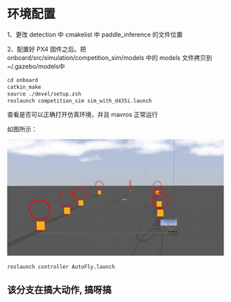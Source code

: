# 环境配置

1、更改 detection 中 cmakelist 中 paddle_inference 的文件位置

2、配置好 PX4 固件之后。把 onboard/src/simulation/competition_sim/models 中的 models 文件拷贝到 ~/.gazebo/models中


``` 
cd onboard
catkin_make
source ./devel/setup.zsh
roslaunch competition_sim sim_with_d435i.launch
```

查看是否可以正确打开仿真环境，并且 mavros 正常运行

如图所示：

![仿真环境](pictures/sim.png)


```
roslaunch controller AutoFly.launch
```

## 该分支在搞大动作, 搞呀搞
